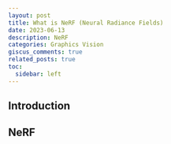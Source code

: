 ```yaml
---
layout: post
title: What is NeRF (Neural Radiance Fields)
date: 2023-06-13
description: NeRF
categories: Graphics Vision
giscus_comments: true
related_posts: true
toc:
  sidebar: left
---
```

## Introduction

## NeRF
